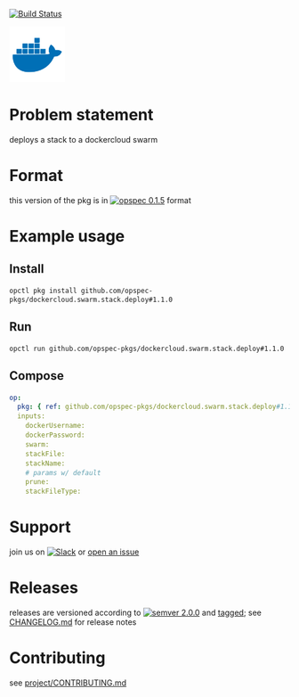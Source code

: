 [![Build Status](https://travis-ci.org/opspec-pkgs/dockercloud.swarm.stack.deploy.svg?branch=master)](https://travis-ci.org/opspec-pkgs/dockercloud.swarm.stack.deploy)

<img src="icon.svg" alt="icon" height="100px">

# Problem statement

deploys a stack to a dockercloud swarm

# Format

this version of the pkg is in [![opspec 0.1.5](https://img.shields.io/badge/opspec-0.1.5-brightgreen.svg?colorA=6b6b6b&colorB=fc16be)](https://opspec.io/0.1.5/packages.html) format

# Example usage

## Install

```shell
opctl pkg install github.com/opspec-pkgs/dockercloud.swarm.stack.deploy#1.1.0
```

## Run

```
opctl run github.com/opspec-pkgs/dockercloud.swarm.stack.deploy#1.1.0
```

## Compose

```yaml
op:
  pkg: { ref: github.com/opspec-pkgs/dockercloud.swarm.stack.deploy#1.1.0 }
  inputs:
    dockerUsername:
    dockerPassword:
    swarm:
    stackFile:
    stackName:
    # params w/ default
    prune:
    stackFileType:
```

# Support

join us on
[![Slack](https://opspec-slackin.herokuapp.com/badge.svg)](https://opspec-slackin.herokuapp.com/)
or
[open an issue](https://github.com/opspec-pkgs/dockercloud.swarm.stack.deploy/issues)

# Releases

releases are versioned according to
[![semver 2.0.0](https://img.shields.io/badge/semver-2.0.0-brightgreen.svg)](http://semver.org/spec/v2.0.0.html)
and [tagged](https://git-scm.com/book/en/v2/Git-Basics-Tagging); see
[CHANGELOG.md](CHANGELOG.md) for release notes

# Contributing

see
[project/CONTRIBUTING.md](https://github.com/opspec-pkgs/project/blob/master/CONTRIBUTING.md)
